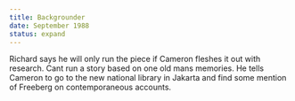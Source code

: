 ```yaml
---
title: Backgrounder
date: September 1988 
status: expand
---
```

Richard says he will only run the piece if Cameron fleshes it out with research. Cant run a story based on one old mans memories. He tells Cameron to go to the new national library in Jakarta and find some mention of Freeberg on contemporaneous accounts.  